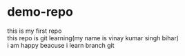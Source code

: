 # demo-repo
this is my first repo
<br>
this repo is git learning(my name is vinay kumar singh bihar)
<br>
i am happy beacuse i learn branch git 
